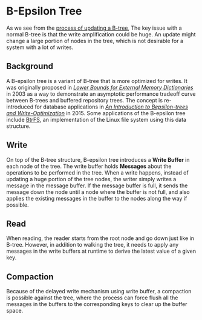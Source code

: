 # B-Epsilon Tree

As we see from the [process of updating a B-tree](./b-tree.md#example), 
The key issue with a normal B-tree is that the write amplification could be huge.
An update might change a large portion of nodes in the tree, which is not desirable for a system with a lot of writes.

## Background

A B-epsilon tree is a variant of B-tree that is more optimized for writes.
It was originally proposed in _[Lower Bounds for External Memory Dictionaries](http://perso.ens-lyon.fr/loris.marchal/docs-data-aware/brodal_fagerberg_LB_EM_dict.pdf)_ 
in 2003 as a way to demonstrate an asymptotic performance tradeoff curve between B-trees and buffered repository trees.
The concept is re-introduced for database applications in _[An Introduction to Bepsilon-trees and Write-Optimization](https://www.usenix.org/system/files/login/articles/login_oct15_05_bender.pdf)_
in 2015. Some applications of the B-epsilon tree include [BtrFS](https://btrfs.readthedocs.io/en/latest/), 
an implementation of the Linux file system using this data structure.

## Write

On top of the B-tree structure, B-epsilon tree introduces a **Write Buffer** in each node of the tree.
The write buffer holds **Messages** about the operations to be performed in the tree.
When a write happens, instead of updating a huge portion of the tree nodes, 
the writer simply writes a message in the message buffer.
If the message buffer is full, it sends the message down the node until a node where the buffer is not full,
and also applies the existing messages in the buffer to the nodes along the way if possible.

## Read

When reading, the reader starts from the root node and go down just like in B-tree.
However, in addition to walking the tree, it needs to apply any messages in the write buffers at runtime
to derive the latest value of a given key.

## Compaction

Because of the delayed write mechanism using write buffer, a compaction is possible against the tree,
where the process can force flush all the messages in the buffers to the corresponding keys to clear up the buffer space.

